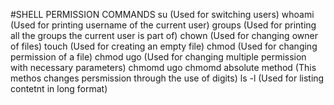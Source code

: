 #SHELL PERMISSION COMMANDS
su (Used for switching users)
whoami (Used for printing username of the current user)
groups (Used for printing all the groups the current user is part of)
chown (Used for changing owner of files)
touch (Used for creating an empty file)
chmod (Used for changing permission of a file)
chmod ugo (Used for changing multiple permission with necessary parameters)
chmomd ugo
chmomd absolute method (This methos changes persmission through the use of digits)
ls -l <file name> (Used for listing contetnt in long format)
